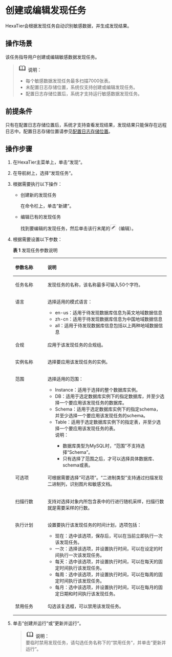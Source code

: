 # 创建或编辑发现任务<a name="ZH-CN_TOPIC_0111166392"></a>

HexaTier会根据发现任务自动识别敏感数据，并生成发现结果。

## 操作场景<a name="zh-cn_topic_0110574906_s15c56fbd9778460e840a1eeb112a599c"></a>

该任务指导用户创建或编辑敏感数据发现任务。

>![](public_sys-resources/icon-note.gif) **说明：**   
>-   每个敏感数据发现任务最多扫描7000张表。  
>-   未配置日志存储位置，系统仅支持创建或编辑发现任务。  
>-   配置日志存储位置后，系统才支持运行敏感数据发现任务。  

## 前提条件<a name="zh-cn_topic_0110574906_section11394162374919"></a>

只有在配置日志存储位置后，系统才支持查看发现结果，发现结果只能保存在远程日志中。配置日志存储位置请参见[配置日志存储位置](配置日志存储位置.md#ZH-CN_TOPIC_0111166360)。

## 操作步骤<a name="zh-cn_topic_0110574906_s67fdd55d4408428cad929ec7f266f68e"></a>

1.  在HexaTier主菜单上，单击“发现“。
2.  在导航树上，选择“发现任务“。
3.  根据需要执行以下操作：
    -   创建新的发现任务

        在命令栏上，单击“新建“。

    -   编辑已有的发现任务

        找到要编辑的发现任务，然后单击该行末尾的![](figures/编辑.png)（编辑）。


4.  根据需要设置以下参数：

    **表 1**  发现任务参数说明

    <a name="zh-cn_topic_0110574906_t10e008ce8cc24347993250cb1f073344"></a>
    <table><thead align="left"><tr id="zh-cn_topic_0110574906_r0cd8390235e84df5ad629f8236f787e3"><th class="cellrowborder" valign="top" width="21%" id="mcps1.2.3.1.1"><p id="zh-cn_topic_0110574906_zh-cn_topic_0076429852_p23751081360"><a name="zh-cn_topic_0110574906_zh-cn_topic_0076429852_p23751081360"></a><a name="zh-cn_topic_0110574906_zh-cn_topic_0076429852_p23751081360"></a>参数名称</p>
    </th>
    <th class="cellrowborder" valign="top" width="79%" id="mcps1.2.3.1.2"><p id="zh-cn_topic_0110574906_zh-cn_topic_0076429852_p437528163616"><a name="zh-cn_topic_0110574906_zh-cn_topic_0076429852_p437528163616"></a><a name="zh-cn_topic_0110574906_zh-cn_topic_0076429852_p437528163616"></a>说明</p>
    </th>
    </tr>
    </thead>
    <tbody><tr id="zh-cn_topic_0110574906_rdfe680deaf1b47feb6772e0daaa6b3a3"><td class="cellrowborder" valign="top" width="21%" headers="mcps1.2.3.1.1 "><p id="zh-cn_topic_0110574906_zh-cn_topic_0076429852_p73762873616"><a name="zh-cn_topic_0110574906_zh-cn_topic_0076429852_p73762873616"></a><a name="zh-cn_topic_0110574906_zh-cn_topic_0076429852_p73762873616"></a>任务名称</p>
    </td>
    <td class="cellrowborder" valign="top" width="79%" headers="mcps1.2.3.1.2 "><p id="zh-cn_topic_0110574906_zh-cn_topic_0076429852_p8376387368"><a name="zh-cn_topic_0110574906_zh-cn_topic_0076429852_p8376387368"></a><a name="zh-cn_topic_0110574906_zh-cn_topic_0076429852_p8376387368"></a>发现任务的名称，该名称最多可输入50个字符。</p>
    </td>
    </tr>
    <tr id="zh-cn_topic_0110574906_row268383514504"><td class="cellrowborder" valign="top" width="21%" headers="mcps1.2.3.1.1 "><p id="zh-cn_topic_0110574906_p186831335115012"><a name="zh-cn_topic_0110574906_p186831335115012"></a><a name="zh-cn_topic_0110574906_p186831335115012"></a>语言</p>
    </td>
    <td class="cellrowborder" valign="top" width="79%" headers="mcps1.2.3.1.2 "><p id="zh-cn_topic_0110574906_p116831135165014"><a name="zh-cn_topic_0110574906_p116831135165014"></a><a name="zh-cn_topic_0110574906_p116831135165014"></a>选择适用的模式语言：</p>
    <a name="zh-cn_topic_0110574906_ul1729819567548"></a><a name="zh-cn_topic_0110574906_ul1729819567548"></a><ul id="zh-cn_topic_0110574906_ul1729819567548"><li>en-us：适用于待发现数据库信息为英文地域数据信息</li><li>zh-cn：适用于待发现数据库信息为中国地域数据信息</li><li>all：适用于待发现数据库信息包括以上两种地域数据信息</li></ul>
    </td>
    </tr>
    <tr id="zh-cn_topic_0110574906_r95d28f1dd4b642eba9bfbc2b94f6cb93"><td class="cellrowborder" valign="top" width="21%" headers="mcps1.2.3.1.1 "><p id="zh-cn_topic_0110574906_zh-cn_topic_0076429852_p123766811367"><a name="zh-cn_topic_0110574906_zh-cn_topic_0076429852_p123766811367"></a><a name="zh-cn_topic_0110574906_zh-cn_topic_0076429852_p123766811367"></a>合规</p>
    </td>
    <td class="cellrowborder" valign="top" width="79%" headers="mcps1.2.3.1.2 "><p id="zh-cn_topic_0110574906_a632dacdea0ff4218855b94f548fb15a8"><a name="zh-cn_topic_0110574906_a632dacdea0ff4218855b94f548fb15a8"></a><a name="zh-cn_topic_0110574906_a632dacdea0ff4218855b94f548fb15a8"></a>应用于该发现任务的合规组。</p>
    </td>
    </tr>
    <tr id="zh-cn_topic_0110574906_re0b5d56ea1da435f9a9c76b331b9b422"><td class="cellrowborder" valign="top" width="21%" headers="mcps1.2.3.1.1 "><p id="zh-cn_topic_0110574906_ad29dc45b86b44345811ad22952915c11"><a name="zh-cn_topic_0110574906_ad29dc45b86b44345811ad22952915c11"></a><a name="zh-cn_topic_0110574906_ad29dc45b86b44345811ad22952915c11"></a>实例名称</p>
    </td>
    <td class="cellrowborder" valign="top" width="79%" headers="mcps1.2.3.1.2 "><p id="zh-cn_topic_0110574906_zh-cn_topic_0076429852_p237618812364"><a name="zh-cn_topic_0110574906_zh-cn_topic_0076429852_p237618812364"></a><a name="zh-cn_topic_0110574906_zh-cn_topic_0076429852_p237618812364"></a>选择要应用该发现任务的实例。</p>
    </td>
    </tr>
    <tr id="zh-cn_topic_0110574906_row1757924719367"><td class="cellrowborder" valign="top" width="21%" headers="mcps1.2.3.1.1 "><p id="zh-cn_topic_0110574906_p1187344134217"><a name="zh-cn_topic_0110574906_p1187344134217"></a><a name="zh-cn_topic_0110574906_p1187344134217"></a>范围</p>
    </td>
    <td class="cellrowborder" valign="top" width="79%" headers="mcps1.2.3.1.2 "><p id="zh-cn_topic_0110574906_p1789844124219"><a name="zh-cn_topic_0110574906_p1789844124219"></a><a name="zh-cn_topic_0110574906_p1789844124219"></a>选择适用的范围：</p>
    <a name="zh-cn_topic_0110574906_ul6640110134810"></a><a name="zh-cn_topic_0110574906_ul6640110134810"></a><ul id="zh-cn_topic_0110574906_ul6640110134810"><li>Instance：适用于选择的整个数据库实例。</li><li>DB：适用于选定数据库实例下的指定数据库，并至少选择一个要应用该发现任务的数据库。</li><li>Schema：适用于选定数据库实例下的指定schema，并至少选择一个要应用该发现任务的schema。</li><li>Table：适用于选定数据库实例下的指定表，并至少选择一个要应用该发现任务的表。<div class="note" id="zh-cn_topic_0110574906_note1953412595315"><a name="zh-cn_topic_0110574906_note1953412595315"></a><a name="zh-cn_topic_0110574906_note1953412595315"></a><span class="notetitle"> 说明： </span><div class="notebody"><a name="zh-cn_topic_0110574906_ul72462333716"></a><a name="zh-cn_topic_0110574906_ul72462333716"></a><ul id="zh-cn_topic_0110574906_ul72462333716"><li>数据库类型为MySQL时，<span class="parmname" id="zh-cn_topic_0110574906_parmname1824473314717"><a name="zh-cn_topic_0110574906_parmname1824473314717"></a><a name="zh-cn_topic_0110574906_parmname1824473314717"></a>“范围”</span>不支持选择<span class="parmvalue" id="zh-cn_topic_0110574906_parmvalue924420338715"><a name="zh-cn_topic_0110574906_parmvalue924420338715"></a><a name="zh-cn_topic_0110574906_parmvalue924420338715"></a>“Schema”</span>。</li><li>只有选择了范围之后，才可以选择具体数据库、schema或表。</li></ul>
    </div></div>
    </li></ul>
    </td>
    </tr>
    <tr id="zh-cn_topic_0110574906_row20673195103813"><td class="cellrowborder" valign="top" width="21%" headers="mcps1.2.3.1.1 "><p id="zh-cn_topic_0110574906_p85451275562"><a name="zh-cn_topic_0110574906_p85451275562"></a><a name="zh-cn_topic_0110574906_p85451275562"></a>可选项</p>
    </td>
    <td class="cellrowborder" valign="top" width="79%" headers="mcps1.2.3.1.2 "><p id="zh-cn_topic_0110574906_p454542710561"><a name="zh-cn_topic_0110574906_p454542710561"></a><a name="zh-cn_topic_0110574906_p454542710561"></a>可根据需要选择<span class="parmname" id="zh-cn_topic_0110574906_parmname20145171419815"><a name="zh-cn_topic_0110574906_parmname20145171419815"></a><a name="zh-cn_topic_0110574906_parmname20145171419815"></a>“可选项”</span>。<span class="parmvalue" id="zh-cn_topic_0110574906_parmvalue251791782"><a name="zh-cn_topic_0110574906_parmvalue251791782"></a><a name="zh-cn_topic_0110574906_parmvalue251791782"></a>“二进制类型”</span>支持通过扫描发现二进制列，识别图片和敏感文档。</p>
    </td>
    </tr>
    <tr id="zh-cn_topic_0110574906_row5631281395"><td class="cellrowborder" valign="top" width="21%" headers="mcps1.2.3.1.1 "><p id="zh-cn_topic_0110574906_p12483103114561"><a name="zh-cn_topic_0110574906_p12483103114561"></a><a name="zh-cn_topic_0110574906_p12483103114561"></a>扫描行数</p>
    </td>
    <td class="cellrowborder" valign="top" width="79%" headers="mcps1.2.3.1.2 "><p id="zh-cn_topic_0110574906_p1044842112348"><a name="zh-cn_topic_0110574906_p1044842112348"></a><a name="zh-cn_topic_0110574906_p1044842112348"></a>支持对选择对象内所包含表中的行进行随机采样，扫描行数就是需要采样的行数。</p>
    </td>
    </tr>
    <tr id="zh-cn_topic_0110574906_r8140218a010644dba052787ba9c1c01d"><td class="cellrowborder" valign="top" width="21%" headers="mcps1.2.3.1.1 "><p id="zh-cn_topic_0110574906_zh-cn_topic_0076429852_p183761680362"><a name="zh-cn_topic_0110574906_zh-cn_topic_0076429852_p183761680362"></a><a name="zh-cn_topic_0110574906_zh-cn_topic_0076429852_p183761680362"></a>执行计划</p>
    </td>
    <td class="cellrowborder" valign="top" width="79%" headers="mcps1.2.3.1.2 "><p id="zh-cn_topic_0110574906_zh-cn_topic_0076429852_p737616818360"><a name="zh-cn_topic_0110574906_zh-cn_topic_0076429852_p737616818360"></a><a name="zh-cn_topic_0110574906_zh-cn_topic_0076429852_p737616818360"></a>设置要执行该发现任务的时间计划，选项包括：</p>
    <a name="zh-cn_topic_0110574906_u51b8ca9eb7664d55ae6e9d9ff41434e4"></a><a name="zh-cn_topic_0110574906_u51b8ca9eb7664d55ae6e9d9ff41434e4"></a><ul id="zh-cn_topic_0110574906_u51b8ca9eb7664d55ae6e9d9ff41434e4"><li>现在：选中该选项，保存后，可以在当前立即执行一次该发现任务。</li><li>一次：选择该选项，并设置执行时间，可以在设定的时间执行一次该发现任务。</li><li>每天：选中该选项，并设置执行时间，可以在每天的固定时间执行该发现任务。</li><li>每周：选中该选项，并设置执行时间，可以在每周的固定时间执行该发现任务。</li><li>每月：选中该选项，并设置执行时间，可以在每月的固定日期和时间执行该发现任务。</li></ul>
    </td>
    </tr>
    <tr id="zh-cn_topic_0110574906_row38231449205019"><td class="cellrowborder" valign="top" width="21%" headers="mcps1.2.3.1.1 "><p id="zh-cn_topic_0110574906_zh-cn_topic_0076429852_p43644463218"><a name="zh-cn_topic_0110574906_zh-cn_topic_0076429852_p43644463218"></a><a name="zh-cn_topic_0110574906_zh-cn_topic_0076429852_p43644463218"></a>禁用任务</p>
    </td>
    <td class="cellrowborder" valign="top" width="79%" headers="mcps1.2.3.1.2 "><p id="zh-cn_topic_0110574906_ab844b7bfca724c898894b59213a1f8ed"><a name="zh-cn_topic_0110574906_ab844b7bfca724c898894b59213a1f8ed"></a><a name="zh-cn_topic_0110574906_ab844b7bfca724c898894b59213a1f8ed"></a>勾选该复选框，可以禁用该发现任务。</p>
    </td>
    </tr>
    </tbody>
    </table>

5.  单击“创建并运行“或“更新并运行“。

    >![](public_sys-resources/icon-note.gif) **说明：**   
    >要临时禁用发现任务，请勾选任务名称下的“禁用任务“，并单击“更新并运行“。  


